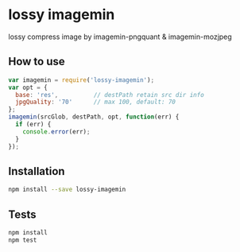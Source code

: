 # lossy imagemin
lossy compress image by imagemin-pngquant & imagemin-mozjpeg

## How to use
```js
var imagemin = require('lossy-imagemin');
var opt = {
  base: 'res',          // destPath retain src dir info
  jpgQuality: '70'      // max 100, default: 70
};
imagemin(srcGlob, destPath, opt, function(err) {
  if (err) {
    console.error(err);
  }
});
```

## Installation
```sh
npm install --save lossy-imagemin
```

## Tests
```sh
npm install
npm test
```